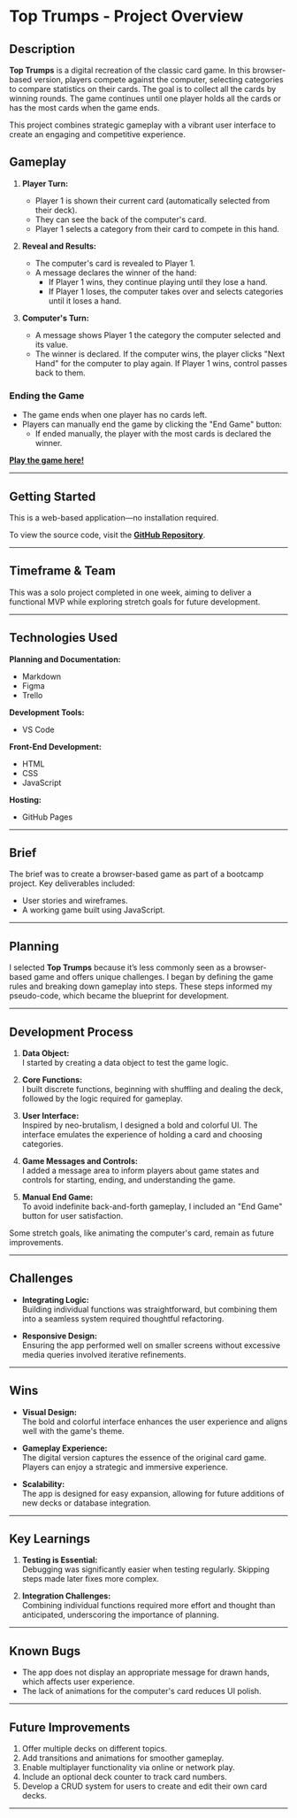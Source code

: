 # Top Trumps - Project Overview

## Description

**Top Trumps** is a digital recreation of the classic card game. In this browser-based version, players compete against the computer, selecting categories to compare statistics on their cards. The goal is to collect all the cards by winning rounds. The game continues until one player holds all the cards or has the most cards when the game ends.

This project combines strategic gameplay with a vibrant user interface to create an engaging and competitive experience.

## Gameplay

1. **Player Turn:**
   - Player 1 is shown their current card (automatically selected from their deck).
   - They can see the back of the computer's card.
   - Player 1 selects a category from their card to compete in this hand.
   
2. **Reveal and Results:**
   - The computer's card is revealed to Player 1.
   - A message declares the winner of the hand:
     - If Player 1 wins, they continue playing until they lose a hand.
     - If Player 1 loses, the computer takes over and selects categories until it loses a hand.

3. **Computer's Turn:**
   - A message shows Player 1 the category the computer selected and its value.
   - The winner is declared. If the computer wins, the player clicks "Next Hand" for the computer to play again. If Player 1 wins, control passes back to them.

### Ending the Game

- The game ends when one player has no cards left.
- Players can manually end the game by clicking the "End Game" button:
  - If ended manually, the player with the most cards is declared the winner.

[**Play the game here!**](https://adamgcodes.github.io/-js-toptrumps/)

---

## Getting Started

This is a web-based application—no installation required. 

To view the source code, visit the [**GitHub Repository**](https://github.com/AdamGCodes/-js-toptrumps).

---

## Timeframe & Team

This was a solo project completed in one week, aiming to deliver a functional MVP while exploring stretch goals for future development.

---

## Technologies Used

**Planning and Documentation:**
- Markdown  
- Figma  
- Trello  

**Development Tools:**
- VS Code  

**Front-End Development:**
- HTML  
- CSS  
- JavaScript  

**Hosting:**
- GitHub Pages  

---

## Brief

The brief was to create a browser-based game as part of a bootcamp project. Key deliverables included:
- User stories and wireframes.
- A working game built using JavaScript.

---

## Planning

I selected **Top Trumps** because it’s less commonly seen as a browser-based game and offers unique challenges. I began by defining the game rules and breaking down gameplay into steps. These steps informed my pseudo-code, which became the blueprint for development.

---

## Development Process

1. **Data Object:**  
   I started by creating a data object to test the game logic.

2. **Core Functions:**  
   I built discrete functions, beginning with shuffling and dealing the deck, followed by the logic required for gameplay.

3. **User Interface:**  
   Inspired by neo-brutalism, I designed a bold and colorful UI. The interface emulates the experience of holding a card and choosing categories. 

4. **Game Messages and Controls:**  
   I added a message area to inform players about game states and controls for starting, ending, and understanding the game.

5. **Manual End Game:**  
   To avoid indefinite back-and-forth gameplay, I included an "End Game" button for user satisfaction.

Some stretch goals, like animating the computer's card, remain as future improvements.

---

## Challenges

- **Integrating Logic:**  
   Building individual functions was straightforward, but combining them into a seamless system required thoughtful refactoring.

- **Responsive Design:**  
   Ensuring the app performed well on smaller screens without excessive media queries involved iterative refinements.

---

## Wins

- **Visual Design:**  
   The bold and colorful interface enhances the user experience and aligns well with the game's theme.

- **Gameplay Experience:**  
   The digital version captures the essence of the original card game. Players can enjoy a strategic and immersive experience.

- **Scalability:**  
   The app is designed for easy expansion, allowing for future additions of new decks or database integration.

---

## Key Learnings

1. **Testing is Essential:**  
   Debugging was significantly easier when testing regularly. Skipping steps made later fixes more complex.

2. **Integration Challenges:**  
   Combining individual functions required more effort and thought than anticipated, underscoring the importance of planning.

---

## Known Bugs

- The app does not display an appropriate message for drawn hands, which affects user experience.
- The lack of animations for the computer's card reduces UI polish.

---

## Future Improvements

1. Offer multiple decks on different topics.  
2. Add transitions and animations for smoother gameplay.  
3. Enable multiplayer functionality via online or network play.  
4. Include an optional deck counter to track card numbers.  
5. Develop a CRUD system for users to create and edit their own card decks.  

---
